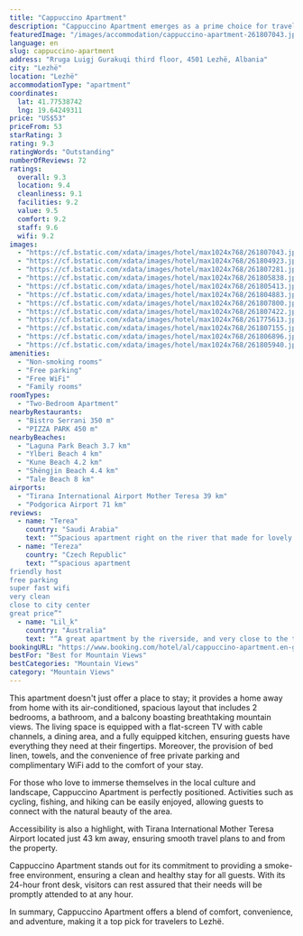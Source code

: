 ```yaml
---
title: "Cappuccino Apartment"
description: "Cappuccino Apartment emerges as a prime choice for travelers seeking comfort and convenience in Lezhë."
featuredImage: "/images/accommodation/cappuccino-apartment-261807043.jpg"
language: en
slug: cappuccino-apartment
address: "Rruga Luigj Gurakuqi third floor, 4501 Lezhë, Albania"
city: "Lezhë"
location: "Lezhë"
accommodationType: "apartment"
coordinates:
  lat: 41.77538742
  lng: 19.64249311
price: "US$53"
priceFrom: 53
starRating: 3
rating: 9.3
ratingWords: "Outstanding"
numberOfReviews: 72
ratings:
  overall: 9.3
  location: 9.4
  cleanliness: 9.1
  facilities: 9.2
  value: 9.5
  comfort: 9.2
  staff: 9.6
  wifi: 9.2
images:
  - "https://cf.bstatic.com/xdata/images/hotel/max1024x768/261807043.jpg?k=214fcc2207d2e76273b4cf051a09c65d8312c67e17cedbc1902e53fb52d6afbc&o=&hp=1"
  - "https://cf.bstatic.com/xdata/images/hotel/max1024x768/261804923.jpg?k=93eb283c4f22442fd48b8d2a42f6ff5268111ed68a74655e11c545efdf59ffec&o=&hp=1"
  - "https://cf.bstatic.com/xdata/images/hotel/max1024x768/261807281.jpg?k=7db81ab50795e86f3054e12ab49c7c60cdaf4a3aef46573ffbd8cd9801ca195f&o=&hp=1"
  - "https://cf.bstatic.com/xdata/images/hotel/max1024x768/261805838.jpg?k=3ec73dd382762c039c13b60f6acb1659c804cc17aee1c2a677f1428bc2bb71a0&o=&hp=1"
  - "https://cf.bstatic.com/xdata/images/hotel/max1024x768/261805413.jpg?k=e4f1ef026b774a13e0865e4404b0b201ca7dc68696617bb0d17993b340304ad1&o=&hp=1"
  - "https://cf.bstatic.com/xdata/images/hotel/max1024x768/261804883.jpg?k=7907f9377492fe383085d42940bbacb117dd5b3b9dd1c94a4db68ed4e16fb766&o=&hp=1"
  - "https://cf.bstatic.com/xdata/images/hotel/max1024x768/261807800.jpg?k=f78908283cbc8da9727ba03a9d8d804b40fed030e57a72c02a35e6572fa999e6&o=&hp=1"
  - "https://cf.bstatic.com/xdata/images/hotel/max1024x768/261807422.jpg?k=2aad037c1e141dddd954b01ad77e6be550c91e686872d7df8501f4d9bfedc4b9&o=&hp=1"
  - "https://cf.bstatic.com/xdata/images/hotel/max1024x768/261775613.jpg?k=10c98c53294049691747f55dce248dc9d96954ba83cf370127067f380cd6c0ce&o=&hp=1"
  - "https://cf.bstatic.com/xdata/images/hotel/max1024x768/261807155.jpg?k=279f35f05f4e2d2e6b7f1408d54a01b500fd5b6dd5df339933759740cd3410cb&o=&hp=1"
  - "https://cf.bstatic.com/xdata/images/hotel/max1024x768/261806896.jpg?k=2e702cb2dbffd2e0153eafdb442f0eff9e8b5dc123b91087c6764318c00d4311&o=&hp=1"
  - "https://cf.bstatic.com/xdata/images/hotel/max1024x768/261805940.jpg?k=343ecafafba1605fb94d02c4d17c8f5271a28bbb6cb011259a8f047e5f480ab4&o=&hp=1"
amenities:
  - "Non-smoking rooms"
  - "Free parking"
  - "Free WiFi"
  - "Family rooms"
roomTypes:
  - "Two-Bedroom Apartment"
nearbyRestaurants:
  - "Bistro Serrani 350 m"
  - "PIZZA PARK 450 m"
nearbyBeaches:
  - "Laguna Park Beach 3.7 km"
  - "Ylberi Beach 4 km"
  - "Kune Beach 4.2 km"
  - "Shëngjin Beach 4.4 km"
  - "Tale Beach 8 km"
airports:
  - "Tirana International Airport Mother Teresa 39 km"
  - "Podgorica Airport 71 km"
reviews:
  - name: "Terea"
    country: "Saudi Arabia"
    text: "“Spacious apartment right on the river that made for lovely morning walks! It is very close to the city and grocery stores were nearby. The host were extremely responsive with any questions that we had. They are building a fantastic park nearby and...”"
  - name: "Tereza"
    country: "Czech Republic"
    text: "“spacious apartment
friendly host
free parking
super fast wifi
very clean
close to city center
great price”"
  - name: "Lil_k"
    country: "Australia"
    text: "“A great apartment by the riverside, and very close to the town centre. The hosts were lovely and very helpful, and the apartment was perfect for our 3 night stay in Lezhe. The kitchen was well equipped, the bed was very comfortable and the...”"
bookingURL: "https://www.booking.com/hotel/al/cappuccino-apartment.en-gb.html?aid=8035640"
bestFor: "Best for Mountain Views"
bestCategories: "Mountain Views"
category: "Mountain Views"
---
```


This apartment doesn't just offer a place to stay; it provides a home away from home with its air-conditioned, spacious layout that includes 2 bedrooms, a bathroom, and a balcony boasting breathtaking mountain views. The living space is equipped with a flat-screen TV with cable channels, a dining area, and a fully equipped kitchen, ensuring guests have everything they need at their fingertips. Moreover, the provision of bed linen, towels, and the convenience of free private parking and complimentary WiFi add to the comfort of your stay.

For those who love to immerse themselves in the local culture and landscape, Cappuccino Apartment is perfectly positioned. Activities such as cycling, fishing, and hiking can be easily enjoyed, allowing guests to connect with the natural beauty of the area.

Accessibility is also a highlight, with Tirana International Mother Teresa Airport located just 43 km away, ensuring smooth travel plans to and from the property.

Cappuccino Apartment stands out for its commitment to providing a smoke-free environment, ensuring a clean and healthy stay for all guests. With its 24-hour front desk, visitors can rest assured that their needs will be promptly attended to at any hour.

In summary, Cappuccino Apartment offers a blend of comfort, convenience, and adventure, making it a top pick for travelers to Lezhë.
